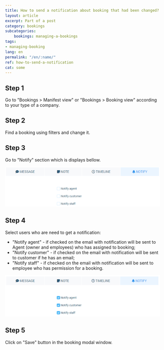 ```yaml
---
title: How to send a notification about booking that had been changed?
layout: article
excerpt: Part of a post
category: bookings
subcategories:
    bookings: managing-a-bookings
tags:
- managing-booking
lang: en
permalink: "/en/:name/"
ref: how-to-send-a-notification
cat: some
---
```


## **Step 1**

Go to "Bookings > Manifest view" or "Bookings > Booking view" according to your type of a company.

## **Step 2**

Find a booking using filters and change it.

## **Step 3**

Go to "Notify" section which is displays bellow.

![How_to_send_a_notification1](/assets/images/how_to_send_a_notification1.png)

## **Step 4**

Select users who are need to get a notification:
- "Notify agent" - if checked on the email with notification will be sent to Agent (owner and employees) who has assigned to booking;
- "Notify customer" - if checked on the email with notification will be sent to customer if he has an email;
- "Notify staff" - if checked on the email with notification will be sent to employee who has permission for a booking.

![How_to_send_a_notification2](/assets/images/how_to_send_a_notification2.png)

## **Step 5**

Click on "Save" button in the booking modal window.